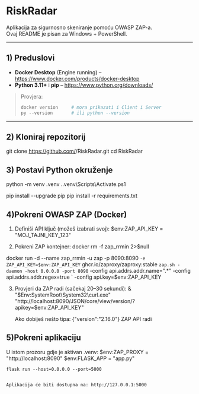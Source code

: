 # RiskRadar

Aplikacija za sigurnosno skeniranje pomoću OWASP ZAP-a.  
Ovaj README je pisan za Windows + PowerShell.

---

## 1) Preduslovi

- **Docker Desktop** (Engine running) – https://www.docker.com/products/docker-desktop  
- **Python 3.11+** i **pip** – https://www.python.org/downloads/  

> Provjera:
> ```powershell
> docker version     # mora prikazati i Client i Server
> py --version       # ili python --version
> ```

---

## 2) Kloniraj repozitorij
git clone https://github.com/<TVOJ-USER>/RiskRadar.git
cd RiskRadar

## 3) Postavi Python okruženje
python -m venv .venv
.\.venv\Scripts\Activate.ps1

pip install --upgrade pip
pip install -r requirements.txt

## 4)Pokreni OWASP ZAP (Docker)

1. Definiši API ključ (možeš izabrati svoj):
  $env:ZAP_API_KEY = "MOJ_TAJNI_KEY_123"

2. Pokreni ZAP kontejner:
  docker rm -f zap_rrmin 2>$null

  docker run -d --name zap_rrmin -u zap -p 8090:8090 `
  -e ZAP_API_KEY=$env:ZAP_API_KEY `
  ghcr.io/zaproxy/zaproxy:stable `
  zap.sh -daemon -host 0.0.0.0 -port 8090 `
  -config api.addrs.addr.name=".*" -config api.addrs.addr.regex=true `
  -config api.key=$env:ZAP_API_KEY

3. Provjeri da ZAP radi (sačekaj 20–30 sekundi):
  & "$Env:SystemRoot\System32\curl.exe" "http://localhost:8090/JSON/core/view/version/?apikey=$env:ZAP_API_KEY"

    Ako dobiješ nešto tipa:
    {"version":"2.16.0"}
      ZAP API radi

## 5)Pokreni aplikaciju
  U istom prozoru gdje je aktivan .venv:
    $env:ZAP_PROXY = "http://localhost:8090"
    $env:FLASK_APP = "app.py"

    flask run --host=0.0.0.0 --port=5000


    Aplikacija će biti dostupna na: http://127.0.0.1:5000



